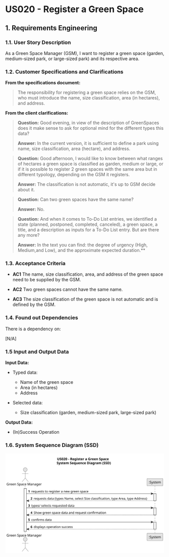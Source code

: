 # US020 - Register a Green Space

## 1. Requirements Engineering

### 1.1. User Story Description

As a Green Space Manager (GSM), I want to register a green space (garden, medium-sized park, or large-sized park) and its respective area.

### 1.2. Customer Specifications and Clarifications 

**From the specifications document:**

> The responsibility for registering a green space relies on the GSM, who must introduce the name, size classification, area (in hectares), and address.

**From the client clarifications:**

> **Question:** Good evening, in view of the description of GreenSpaces does it make sense to ask for optional mind for the different types this data?
>
> **Answer:** In the current version, it is sufficient to define a park using name, size classification, area (hectare), and address.

> **Question:** Good afternoon, I would like to know between what ranges of hectares a green space is classified as garden, medium or large, or if it is possible to register 2 green spaces with the same area but in different typology, depending on the GSM it registers.
>
> **Answer:** The classification is not automatic, it's up to GSM decide about it.

> **Question:** Can two green spaces have the same name?
>
> **Answer:** No.

> **Question:** And when it comes to To-Do List entries, we identified a state (planned, postponed, completed, canceled), a green space, a title, and a description as inputs for a To-Do List entry. But are there any more?
>
> **Answer:** In the text you can find: the degree of urgency (High, Medium,and Low), and the approximate expected duration.**

### 1.3. Acceptance Criteria

* **AC1** The name, size classification, area, and address of the green space need to be supplied by the GSM.

* **AC2** Two green spaces cannot have the same name.

* **AC3** The size classification of the green space is not automatic and is defined by the GSM.
 
### 1.4. Found out Dependencies

There is a dependency on:

[N/A]

### 1.5 Input and Output Data

**Input Data:**

* Typed data:
  - Name of the green space
  - Area (in hectares)
  - Address

* Selected data:
   - Size classification (garden, medium-sized park, large-sized park)

**Output Data:**

* (In)Success Operation


### 1.6. System Sequence Diagram (SSD)

![US020-SSD](svg/us020-system-sequence-diagram.svg)